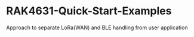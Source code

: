 # RAK4631-Quick-Start-Examples
Approach to separate LoRa(WAN) and BLE handling from user application
